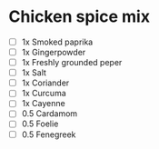 # Chicken spice mix


- [ ] 1x Smoked paprika
- [ ] 1x Gingerpowder
- [ ] 1x Freshly grounded peper
- [ ] 1x Salt
- [ ] 1x Coriander
- [ ] 1x Curcuma
- [ ] 1x Cayenne
- [ ] 0.5 Cardamom
- [ ] 0.5 Foelie
- [ ] 0.5 Fenegreek
